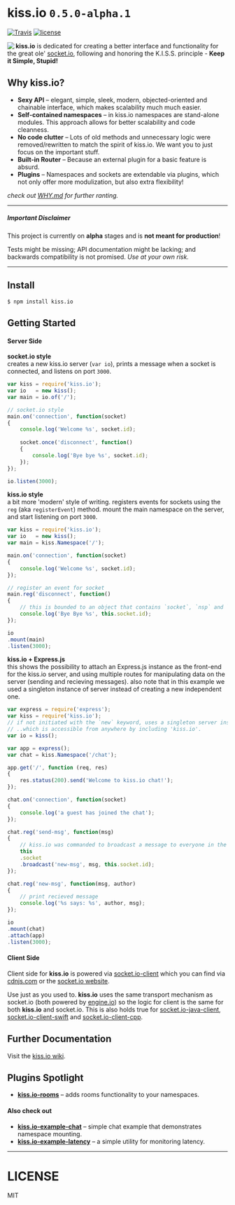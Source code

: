 # kiss.io `0.5.0-alpha.1`

[![Travis](https://img.shields.io/travis/kissio/kiss.io.svg)](https://travis-ci.org/kissio/kiss.io) [![license](https://img.shields.io/github/license/kissio/kiss.io.svg)](https://github.com/kissio/kiss.io/blob/master/LICENSE) 

<a href="#"><img src="https://avatars1.githubusercontent.com/u/19560359?v=3&s=50" align="left"></a>

**kiss.io** is dedicated for creating a better interface and functionality for the great ole' [socket.io](http://github.com/socketio/socket.io), following and honoring the K.I.S.S. principle - **Keep it Simple, Stupid!**


## Why kiss.io?
* **Sexy API** – elegant, simple, sleek, modern, objected-oriented and chainable interface, which makes scalability much much easier.
* **Self-contained namespaces** – in kiss.io namespaces are stand-alone modules. This approach allows for better scalability and code cleanness.
* **No code clutter** – Lots of old methods and unnecessary logic were removed/rewritten to match the spirit of kiss.io. We want you to just focus on the important stuff.
* **Built-in Router** – Because an external plugin for a basic feature is absurd.
* **Plugins** – Namespaces and sockets are extendable via plugins, which not only offer more modulization, but also extra flexibility!

*check out [WHY.md](https://github.com/kissio/kiss.io/blob/master/WHY.md) for further ranting.*

---

##### Important Disclaimer
This project is currently on **alpha** stages and is **not meant for production**!

Tests might be missing; API documentation might be lacking; and backwards compatibility is not promised. *Use at your own risk.*

----
## Install
`$ npm install kiss.io`

## Getting Started
#### Server Side
**socket.io style**  
creates a new kiss.io server (`var io`), prints a message when a socket is connected, and listens on port `3000`.
```javascript
var kiss = require('kiss.io');
var io   = new kiss();
var main = io.of('/');

// socket.io style
main.on('connection', function(socket)
{
    console.log('Welcome %s', socket.id);
    
    socket.once('disconnect', function()
    {
        console.log('Bye bye %s', socket.id);
    });
});

io.listen(3000);
```

**kiss.io style**  
a bit more 'modern' style of writing. registers events for sockets using the `reg` (aka `registerEvent`) method. mount the main namespace on the server, and start listening on port `3000`.
```javascript
var kiss = require('kiss.io');
var io   = new kiss();
var main = kiss.Namespace('/');

main.on('connection', function(socket)
{
    console.log('Welcome %s', socket.id);
});

// register an event for socket
main.reg('disconnect', function()
{
    // this is bounded to an object that contains `socket`, `nsp` and `next`, only when using reg.
    console.log('Bye Bye %s', this.socket.id);
});

io
.mount(main)
.listen(3000);
```

**kiss.io + Express.js**   
this shows the possibility to attach an Express.js instance as the front-end for the kiss.io server, and using multiple routes for manipulating data on the server (sending and recieving messages). also note that in this example we used a singleton instance of server instead of creating a new independent one.
```javascript
var express = require('express');
var kiss = require('kiss.io');
// if not initiated with the `new` keyword, uses a singleton server instance
// ..which is accessible from anywhere by including 'kiss.io'.
var io = kiss();

var app = express();
var chat = kiss.Namespace('/chat');

app.get('/', function (req, res)
{
    res.status(200).send('Welcome to kiss.io chat!');
});

chat.on('connection', function(socket)
{
    console.log('a guest has joined the chat');
});

chat.reg('send-msg', function(msg)
{
    // kiss.io was commanded to broadcast a message to everyone in the chat
    this
    .socket
    .broadcast('new-msg', msg, this.socket.id);
});

chat.reg('new-msg', function(msg, author)
{
    // print recieved message
    console.log('%s says: %s', author, msg);
});

io
.mount(chat)
.attach(app)
.listen(3000);
```

#### Client Side
Client side for **kiss.io** is powered via [socket.io-client](https://github.com/socketio/socket.io-client) which you can find via [cdnjs.com](https://cdnjs.com/libraries/socket.io) or the [socket.io website](http://socket.io/download).

Use just as you used to. **kiss.io** uses the same transport mechanism as socket.io (both powered by [engine.io](https://github.com/socketio/engine.io)) so the logic for client is the same for both **kiss.io** and socket.io. This is also holds true for [socket.io-java-client](https://github.com/Gottox/socket.io-java-client), [socket.io-client-swift](https://github.com/socketio/socket.io-client-swift) and [socket.io-client-cpp](https://github.com/socketio/socket.io-client-cpp).

## Further Documentation
Visit the [kiss.io wiki](https://github.com/kissio/kiss.io/wiki).

## Plugins Spotlight
* **[kiss.io-rooms](http://github.com/kissio/kiss.io-rooms)** – adds rooms functionality to your namespaces.

#### Also check out
* **[kiss.io-example-chat](http://github.com/kissio/kiss.io-example-chat)** – simple chat example that demonstrates namespace mounting.
* **[kiss.io-example-latency](http://github.com/kissio/kiss.io-example-latency)** – a simple utility for monitoring latency.

---

# LICENSE
MIT
